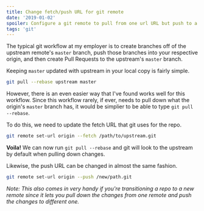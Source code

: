```yaml
---
title: Change fetch/push URL for git remote
date: '2019-01-02'
spoiler: Configure a git remote to pull from one url URL but push to a different URL.
tags: 'git'
---
```


The typical git workflow at my employer is to create branches off of the upstream remote's `master` branch, push those branches into your respective origin, and then create Pull Requests to the upstream's `master` branch.

Keeping `master` updated with upstream in your local copy is fairly simple.

```bash
git pull --rebase upstream master
```

However, there is an even easier way that I've found works well for this workflow. Since this workflow rarely, if ever, needs to pull down what the origin's `master` branch has, it would be simplier to be able to type `git pull --rebase`.

To do this, we need to update the fetch URL that git uses for the repo.

```bash
git remote set-url origin --fetch /path/to/upstream.git
```

**Voila!** We can now run `git pull --rebase` and git will look to the upstream by default when pulling down changes.

Likewise, the push URL can be changed in almost the same fashion.

```bash
git remote set-url origin --push /new/path.git
```

_Note: This also comes in very handy if you're transitioning a repo to a new remote since it lets you pull down the changes from one remote and push the changes to different one._
